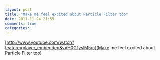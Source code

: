 ```yaml
---
layout: post
title: "Make me feel excited about Particle Filter too"
date: 2011-11-24 21:59
comments: true
categories: 
---
```

[http://www.youtube.com/watch?feature=player_embedded&v=H0G1yslM5rc](Make me feel excited about Particle Filter too)

